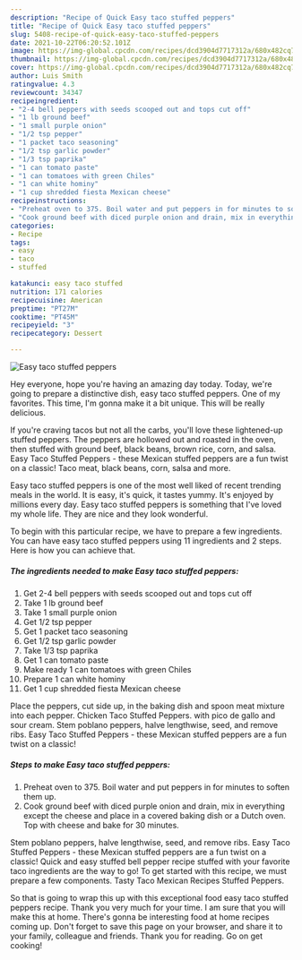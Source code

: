 ```yaml
---
description: "Recipe of Quick Easy taco stuffed peppers"
title: "Recipe of Quick Easy taco stuffed peppers"
slug: 5408-recipe-of-quick-easy-taco-stuffed-peppers
date: 2021-10-22T06:20:52.101Z
image: https://img-global.cpcdn.com/recipes/dcd3904d7717312a/680x482cq70/easy-taco-stuffed-peppers-recipe-main-photo.jpg
thumbnail: https://img-global.cpcdn.com/recipes/dcd3904d7717312a/680x482cq70/easy-taco-stuffed-peppers-recipe-main-photo.jpg
cover: https://img-global.cpcdn.com/recipes/dcd3904d7717312a/680x482cq70/easy-taco-stuffed-peppers-recipe-main-photo.jpg
author: Luis Smith
ratingvalue: 4.3
reviewcount: 34347
recipeingredient:
- "2-4 bell peppers with seeds scooped out and tops cut off"
- "1 lb ground beef"
- "1 small purple onion"
- "1/2 tsp pepper"
- "1 packet taco seasoning"
- "1/2 tsp garlic powder"
- "1/3 tsp paprika"
- "1 can tomato paste"
- "1 can tomatoes with green Chiles"
- "1 can white hominy"
- "1 cup shredded fiesta Mexican cheese"
recipeinstructions:
- "Preheat oven to 375. Boil water and put peppers in for minutes to soften them up."
- "Cook ground beef with diced purple onion and drain, mix in everything except the cheese and place in a covered baking dish or a Dutch oven. Top with cheese and bake for 30 minutes."
categories:
- Recipe
tags:
- easy
- taco
- stuffed

katakunci: easy taco stuffed 
nutrition: 171 calories
recipecuisine: American
preptime: "PT27M"
cooktime: "PT45M"
recipeyield: "3"
recipecategory: Dessert

---
```



![Easy taco stuffed peppers](https://img-global.cpcdn.com/recipes/dcd3904d7717312a/680x482cq70/easy-taco-stuffed-peppers-recipe-main-photo.jpg)

Hey everyone, hope you're having an amazing day today. Today, we're going to prepare a distinctive dish, easy taco stuffed peppers. One of my favorites. This time, I'm gonna make it a bit unique. This will be really delicious.

If you&#39;re craving tacos but not all the carbs, you&#39;ll love these lightened-up stuffed peppers. The peppers are hollowed out and roasted in the oven, then stuffed with ground beef, black beans, brown rice, corn, and salsa. Easy Taco Stuffed Peppers - these Mexican stuffed peppers are a fun twist on a classic! Taco meat, black beans, corn, salsa and more.

Easy taco stuffed peppers is one of the most well liked of recent trending meals in the world. It is easy, it's quick, it tastes yummy. It's enjoyed by millions every day. Easy taco stuffed peppers is something that I've loved my whole life. They are nice and they look wonderful.


To begin with this particular recipe, we have to prepare a few ingredients. You can have easy taco stuffed peppers using 11 ingredients and 2 steps. Here is how you can achieve that.

<!--inarticleads1-->

##### The ingredients needed to make Easy taco stuffed peppers:

1. Get 2-4 bell peppers with seeds scooped out and tops cut off
1. Take 1 lb ground beef
1. Take 1 small purple onion
1. Get 1/2 tsp pepper
1. Get 1 packet taco seasoning
1. Get 1/2 tsp garlic powder
1. Take 1/3 tsp paprika
1. Get 1 can tomato paste
1. Make ready 1 can tomatoes with green Chiles
1. Prepare 1 can white hominy
1. Get 1 cup shredded fiesta Mexican cheese


Place the peppers, cut side up, in the baking dish and spoon meat mixture into each pepper. Chicken Taco Stuffed Peppers. with pico de gallo and sour cream. Stem poblano peppers, halve lengthwise, seed, and remove ribs. Easy Taco Stuffed Peppers - these Mexican stuffed peppers are a fun twist on a classic! 

<!--inarticleads2-->

##### Steps to make Easy taco stuffed peppers:

1. Preheat oven to 375. Boil water and put peppers in for minutes to soften them up.
1. Cook ground beef with diced purple onion and drain, mix in everything except the cheese and place in a covered baking dish or a Dutch oven. Top with cheese and bake for 30 minutes.


Stem poblano peppers, halve lengthwise, seed, and remove ribs. Easy Taco Stuffed Peppers - these Mexican stuffed peppers are a fun twist on a classic! Quick and easy stuffed bell pepper recipe stuffed with your favorite taco ingredients are the way to go! To get started with this recipe, we must prepare a few components. Tasty Taco Mexican Recipes Stuffed Peppers. 

So that is going to wrap this up with this exceptional food easy taco stuffed peppers recipe. Thank you very much for your time. I am sure that you will make this at home. There's gonna be interesting food at home recipes coming up. Don't forget to save this page on your browser, and share it to your family, colleague and friends. Thank you for reading. Go on get cooking!

